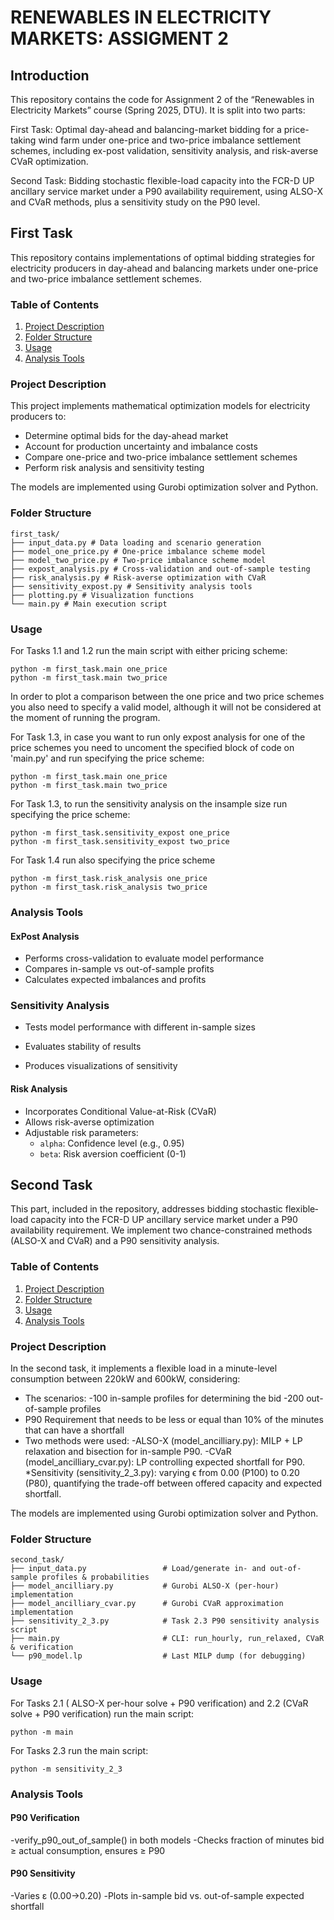 # RENEWABLES IN ELECTRICITY MARKETS: ASSIGMENT 2

## Introduction
This repository contains the code for Assignment 2 of the “Renewables in Electricity Markets” course (Spring 2025, DTU). It is split into two parts:

First Task: Optimal day-ahead and balancing-market bidding for a price-taking wind farm under one-price and two-price imbalance settlement schemes, including ex-post validation, sensitivity analysis, and risk-averse CVaR optimization.

Second Task: Bidding stochastic flexible-load capacity into the FCR-D UP ancillary service market under a P90 availability requirement, using ALSO-X and CVaR methods, plus a sensitivity study on the P90 level.

## First Task

This repository contains implementations of optimal bidding strategies for electricity producers in day-ahead and balancing markets under one-price and two-price imbalance settlement schemes.

### Table of Contents
1. [Project Description](#project-description)
2. [Folder Structure](#folder-structure)
3. [Usage](#usage)
4. [Analysis Tools](#analysis-tools)

### Project Description
This project implements mathematical optimization models for electricity producers to:
- Determine optimal bids for the day-ahead market
- Account for production uncertainty and imbalance costs
- Compare one-price and two-price imbalance settlement schemes
- Perform risk analysis and sensitivity testing

The models are implemented using Gurobi optimization solver and Python.

### Folder Structure
```
first_task/
├── input_data.py # Data loading and scenario generation
├── model_one_price.py # One-price imbalance scheme model
├── model_two_price.py # Two-price imbalance scheme model
├── expost_analysis.py # Cross-validation and out-of-sample testing
├── risk_analysis.py # Risk-averse optimization with CVaR
├── sensitivity_expost.py # Sensitivity analysis tools
├── plotting.py # Visualization functions
└── main.py # Main execution script
```

### Usage
For Tasks 1.1 and 1.2 run the main script with either pricing scheme:
```
python -m first_task.main one_price
python -m first_task.main two_price
```
In order to plot a comparison between the one price and two price schemes you also need to specify a valid model, although it will not be considered at the moment of running the program. 

For Task 1.3, in case you want to run only expost analysis for one of the price schemes you need to uncoment the specified block of code on 'main.py' and run specifying the price scheme:
```
python -m first_task.main one_price
python -m first_task.main two_price
```
For Task 1.3, to run the sensitivity analysis on the insample size run specifying the price scheme:
```
python -m first_task.sensitivity_expost one_price
python -m first_task.sensitivity_expost two_price
```
For Task 1.4 run also specifying the price scheme
```
python -m first_task.risk_analysis one_price
python -m first_task.risk_analysis two_price
```

### Analysis Tools

#### ExPost Analysis
- Performs cross-validation to evaluate model performance
- Compares in-sample vs out-of-sample profits
- Calculates expected imbalances and profits

### Sensitivity Analysis
- Tests model performance with different in-sample sizes

- Evaluates stability of results

- Produces visualizations of sensitivity

#### Risk Analysis
- Incorporates Conditional Value-at-Risk (CVaR)
- Allows risk-averse optimization
- Adjustable risk parameters:
  - `alpha`: Confidence level (e.g., 0.95)
  - `beta`: Risk aversion coefficient (0-1)



## Second Task
This part, included in the repository, addresses bidding stochastic flexible‐load capacity into the FCR-D UP ancillary service market under a P90 availability requirement. We implement two chance-constrained methods (ALSO-X and CVaR) and a P90 sensitivity analysis.


### Table of Contents
1. [Project Description](#project-description)
2. [Folder Structure](#folder-structure)
3. [Usage](#usage)
4. [Analysis Tools](#analysis-tools)

### Project Description
In the second task, it implements a flexible load in a minute-level consumption between 220kW and 600kW, considering:
* The scenarios:
    -100 in-sample profiles for determining the bid 
    -200 out-of-sample profiles
* P90 Requirement that needs to be less or equal than 10% of the minutes that can have a shortfall 
* Two methods were used:
    -ALSO-X (model_ancilliary.py): MILP + LP relaxation and bisection for in-sample P90.
    -CVaR (model_ancilliary_cvar.py): LP controlling expected shortfall for P90.
*Sensitivity (sensitivity_2_3.py): varying ϵ from 0.00 (P100) to 0.20 (P80), quantifying the trade-off between offered capacity and expected shortfall.


The models are implemented using Gurobi optimization solver and Python.

### Folder Structure
```
second_task/
├── input_data.py                 # Load/generate in- and out-of-sample profiles & probabilities
├── model_ancilliary.py           # Gurobi ALSO-X (per-hour) implementation
├── model_ancilliary_cvar.py      # Gurobi CVaR approximation implementation
├── sensitivity_2_3.py            # Task 2.3 P90 sensitivity analysis script
├── main.py                       # CLI: run_hourly, run_relaxed, CVaR & verification
└── p90_model.lp                  # Last MILP dump (for debugging)
```

### Usage
For Tasks 2.1 ( ALSO-X per-hour solve + P90 verification) and 2.2 (CVaR solve + P90 verification) run the main script:
```
python -m main
```
For Tasks 2.3 run the main script:
```
python -m sensitivity_2_3
```

### Analysis Tools
#### P90 Verification
  -verify_p90_out_of_sample() in both models
  -Checks fraction of minutes bid ≥ actual consumption, ensures ≥ P90
  
#### P90 Sensitivity
  -Varies ε (0.00→0.20)
  -Plots in-sample bid vs. out-of-sample expected shortfall














